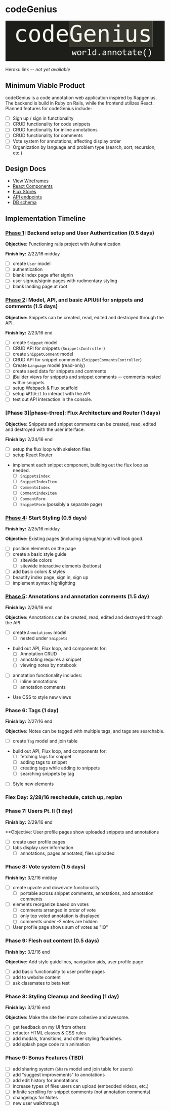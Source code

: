 # codeGenius

![Logo][logo]

[logo]: ./docs/images/codegenius-logo.png

Heroku link -- *not yet available*

[heroku]: http://www.herokuapp.com

## Minimum Viable Product

codeGenius is a code annotation web application inspired by Rapgenius. The backend is build in Ruby on Rails, while the frontend utilizes React. Planned features for codeGenius include:

- [ ] Sign up / sign in functionality
- [ ] CRUD functionality for code snippets
- [ ] CRUD functionality for inline annotations
- [ ] CRUD functionality for comments
- [ ] Vote system for annotations, affecting display order
- [ ] Organization by language and problem type (search, sort, recursion, etc.)

## Design Docs
* [View Wireframes][views]
* [React Components][components]
* [Flux Stores][stores]
* [API endpoints][api-endpoints]
* [DB schema][schema]

[views]: ./docs/views.md
[components]: ./docs/components.md
[stores]: ./docs/stores.md
[api-endpoints]: ./docs/api-endpoints.md
[schema]: ./docs/schema.md

## Implementation Timeline

### [Phase 1][phase-one]: Backend setup and User Authentication (0.5 days)

**Objective:** Functioning rails project with Authentication

**Finish by:** 2/22/16 midday

- [ ] create `User` model
- [ ] authentication
- [ ] blank index page after signin
- [ ] user signup/signin pages with rudimentary styling
- [ ] blank landing page at root

### [Phase 2][phase-two-three]: Model, API, and basic APIUtil for snippets and comments (1.5 days)

**Objective:** Snippets can be created, read, edited and destroyed through
the API.

**Finish by:** 2/23/16 end

- [ ] create `Snippet` model
- [ ] CRUD API for snippets (`SnippetsController`)
- [ ] create `SnippetComment` model
- [ ] CRUD API for snippet comments (`SnippetCommentsController`)
- [ ] Create `Language` model (read-only)
- [ ] create seed data for snippets and comments
- [ ] jBuilder views for snippets and snippet comments -- comments nested within snippets
- [ ] setup Webpack & Flux scaffold
- [ ] setup `APIUtil` to interact with the API
- [ ] test out API interaction in the console.

### [Phase 3][phase-three]: Flux Architecture and Router (1 days)

**Objective:** Snippets and snippet comments can be created, read, edited and destroyed with the
user interface.

**Finish by:** 2/24/16 end 

- [ ] setup the flux loop with skeleton files
- [ ] setup React Router
- implement each snippet component, building out the flux loop as needed.
  - [ ] `SnippetsIndex`
  - [ ] `SnippetIndexItem`
  - [ ] `CommentsIndex`
  - [ ] `CommentIndexItem`
  - [ ] `CommentForm`
  - [ ] `SnippetForm` (possibly a separate page)

### [Phase 4][phase-four]: Start Styling (0.5 days)

**Finish by:** 2/25/16 midday

**Objective:** Existing pages (including signup/signin) will look good.

- [ ] position elements on the page
- [ ] create a basic style guide
  - [ ] sitewide colors
  - [ ] sitewide interactive elements (buttons)
- [ ] add basic colors & styles
- [ ] beautify index page, sign in, sign up
- [ ] implement syntax highlighting

### [Phase 5][phase-five]: Annotations and annotation comments (1.5 day)

**Finish by:** 2/26/16 end

**Objective:** Annotations can be created, read, edited and destroyed through
the API.

- [ ] create `Annotations` model
  - [ ] nested under `Snippets`
- build out API, Flux loop, and components for:
  - [ ] Annotation CRUD
  - [ ] annotating requires a snippet
  - [ ] viewing notes by notebook
- [ ] annotation functionality includes:
  - [ ] inline annotations
  - [ ] annotation comments
- Use CSS to style new views

### Phase 6: Tags (1 day)

**Finish by:** 2/27/16 end

**Objective:** Notes can be tagged with multiple tags, and tags are searchable.

- [ ] create `Tag` model and join table
- build out API, Flux loop, and components for:
  - [ ] fetching tags for snippet
  - [ ] adding tags to snippet
  - [ ] creating tags while adding to snippets
  - [ ] searching snippets by tag
- [ ] Style new elements

### Flex Day: 2/28/16 reschedule, catch up, replan

### Phase 7: Users Pt. II (1 day)

**Finish by:** 2/29/16 end

**Objective: User profile pages show uploaded snippets and annotations

- [ ] create user profile pages
- [ ] tabs display user information
  - [ ] annotations, pages annotated, files uploaded

### Phase 8: Vote system (1.5 days)

**Finish by:** 3/2/16 midday

- [ ] create upvote and downvote functionality
  - [ ] portable across snippet comments, annotations, and annotation comments
- [ ] elements reorganize based on votes
  - [ ] comments arranged in order of vote
  - [ ] only top voted annotation is displayed
  - [ ] comments under -2 votes are hidden
- [ ] User profile page shows sum of votes as "IQ"

### Phase 9: Flesh out content (0.5 days)

**Finish by:** 3/2/16 end

**Objective:** Add style guidelines, navigation aids, user profile page

- [ ] add basic functionality to user profile pages
- [ ] add to website content
- [ ] ask classmates to beta test

### Phase 8: Styling Cleanup and Seeding (1 day)

**Finish by:** 3/3/16 end

**Objective:** Make the site feel more cohesive and awesome.

- [ ] get feedback on my UI from others
- [ ] refactor HTML classes & CSS rules
- [ ] add modals, transitions, and other styling flourishes.
- [ ] add splash page code rain animation

### Phase 9: Bonus Features (TBD)
- [ ] add sharing system (`Share` model and join table for users)
- [ ] add "suggest improvements" to annotations
- [ ] add edit history for annotations
- [ ] increase types of files users can upload (embedded videos, etc.)
- [ ] infinite scrolling for snippet comments (not annotation comments)
- [ ] changelogs for Notes
- [ ] new user walkthrough

[phase-one]: ./docs/phases/phase1.md
[phase-two-three]: ./docs/phases/phase2-3.md
[phase-four]: ./docs/phases/phase4.md
[phase-five]: ./docs/phases/phase5.md
